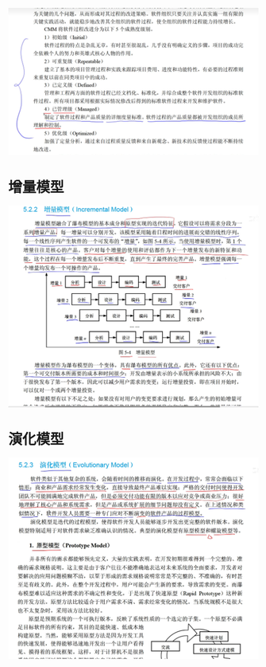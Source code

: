 ![image-20231102183511931](images/软件工程/image-20231102183511931.png)

# 增量模型

![image-20231102190229414](images/软件工程/image-20231102190229414.png)

# 演化模型

![image-20231102191331561](images/软件工程/image-20231102191331561.png)